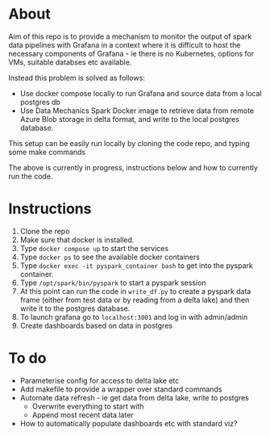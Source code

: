 # About

Aim of this repo is to provide a mechanism to monitor the output of spark data pipelines with Grafana in a context where it is difficult to host the necessary components of Grafana - ie there is no Kubernetes, options for VMs, suitable databses etc available.

Instead this problem is solved as follows:

- Use docker compose locally to run Grafana and source data from a local postgres db
- Use Data Mechanics Spark Docker image to retrieve data from remote Azure Blob storage in delta format, and write to the local postgres database.

This setup can be easily run locally by cloning the code repo, and typing some make commands

The above is currently in progress, instructions below and how to currently run the code.

# Instructions

1.  Clone the repo
2.  Make sure that docker is installed.
3.  Type `docker compose up` to start the services
4.  Type `docker ps` to see the available docker containers
5.  Type `docker exec -it pyspark_container bash` to get into the pyspark container.
6.  Type `/opt/spark/bin/pyspark` to start a pyspark session
7.  At this point can run the code in `write_df.py` to create a pyspark data frame (either from test data or by reading from a delta lake) and then write it to the postgres database.
8.  To launch grafana go to `localhost:3001` and log in with admin/admin
9.  Create dashboards based on data in postgres

# To do

- Parameterise config for access to delta lake etc
- Add makefile to provide a wrapper over standard commands
- Automate data refresh - ie get data from delta lake, write to postgres
    - Overwrite everything to start with
    - Append most recent data later
- How to automatically populate dashboards etc with standard viz?

